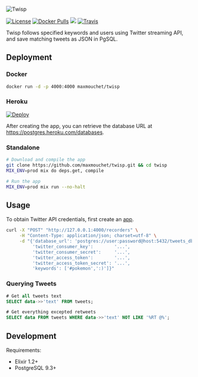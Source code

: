 ![Twisp](http://i.imgbox.com/52TO2ziT.png)

[![License](http://img.shields.io/badge/license-MIT-blue.svg?style=flat-square)](https://github.com/maxmouchet/twisp/blob/master/LICENSE)
[![Docker Pulls](https://img.shields.io/docker/pulls/maxmouchet/twisp.svg?maxAge=2592000&style=flat-square)](https://hub.docker.com/r/maxmouchet/twisp/) [![](https://images.microbadger.com/badges/image/maxmouchet/twisp.svg)](https://microbadger.com/images/maxmouchet/twisp "Get your own image badge on microbadger.com")
[![Travis](https://img.shields.io/travis/maxmouchet/twisp.svg?maxAge=2592000&style=flat-square)](https://travis-ci.org/maxmouchet/twisp)


Twisp follows specified keywords and users using Twitter streaming API, and save matching tweets as JSON in PgSQL.

## Deployment

### Docker

```bash
docker run -d -p 4000:4000 maxmouchet/twisp
```

### Heroku
[![Deploy](https://www.herokucdn.com/deploy/button.svg)](https://heroku.com/deploy?template=https://github.com/maxmouchet/twisp)

After creating the app, you can retrieve the database URL at https://postgres.heroku.com/databases.

### Standalone

```bash
# Download and compile the app
git clone https://github.com/maxmouchet/twisp.git && cd twisp
MIX_ENV=prod mix do deps.get, compile

# Run the app
MIX_ENV=prod mix run --no-halt
```

## Usage

To obtain Twitter API credentials, first create an [app](https://apps.twitter.com).

```bash
curl -X "POST" "http://127.0.0.1:4000/recorders" \
     -H "Content-Type: application/json; charset=utf-8" \
     -d "{'database_url': 'postgres://user:password@host:5432/tweets_db',
          'twitter_consumer_key':        '...',
          'twitter_consumer_secret':     '...',
          'twitter_access_token':        '...',
          'twitter_access_token_secret': '...',
          'keywords': ['#pokemon',':)']}"
```

### Querying Tweets

```sql
# Get all tweets text
SELECT data->>'text' FROM tweets;

# Get everything excepted retweets
SELECT data FROM tweets WHERE data->>'text' NOT LIKE '%RT @%';
```

## Development

Requirements:
- Elixir 1.2+
- PostgreSQL 9.3+

 